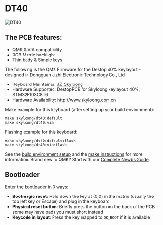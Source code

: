 # DT40

![DT40](http://semitek.oss-cn-hangzhou.aliyuncs.com/qmk_imaging%2Fdt40%20layout05192023.jpg?OSSAccessKeyId=ogxQdo6geQXQVIK5&Expires=1684576837&Signature=GUNgvZ5GDL9uZY6CfpKYN1KvsJk%3D)

## The PCB features:
* QMK & VIA compatibility
* RGB Matrix backlight
* Thin body & Simple keys


The following is the QMK Firmware for the Destop 40% keylayout -  designed in Dongguan Jizhi Electronic Technology Co., Ltd
* Keyboard Maintainer: [JZ-Skyloong](https://github.com/JZ-Skyloong)
* Hardware Supported: DestopPCB for Skyloong keylayout 40%, STM32F103C8T6
* Hardware Availability: http://www.skyloong.com.cn

Make example for this keyboard (after setting up your build environment):

    make skyloong/dt40:default
    make skyloong/dt40:via

Flashing example for this keyboard:

    make skyloong/dt40:default:flash
    make skyloong/dt40:via:flash

See the [build environment setup](https://docs.qmk.fm/#/getting_started_build_tools) and the [make instructions](https://docs.qmk.fm/#/getting_started_make_guide) for more information. Brand new to QMK? Start with our [Complete Newbs Guide](https://docs.qmk.fm/#/newbs).

## Bootloader

Enter the bootloader in 3 ways:

* **Bootmagic reset**: Hold down the key at (0,0) in the matrix (usually the top left key or Escape) and plug in the keyboard
* **Physical reset button**: Briefly press the button on the back of the PCB - some may have pads you must short instead
* **Keycode in layout**: Press the key mapped to `QK_BOOT` if it is available
